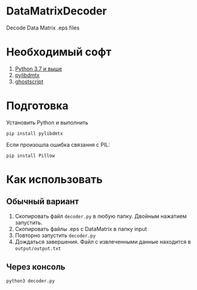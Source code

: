 # DataMatrixDecoder
 Decode Data Matrix .eps files

# Необходимый софт

1. [Python 3.7 и выше](https://www.python.org/downloads/)
2. [pylibdmtx](https://pypi.org/project/pylibdmtx/)
3. [ghostscript](https://www.ghostscript.com/download/gsdnld.html)

# Подготовка
Установить Python и выполнить

`pip install pylibdmtx`

Если произошла ошибка связання с PIL:

`pip install Pillow`

# Как использовать
## Обычный вариант
1. Скопировать файл `decoder.py` в любую папку. Двойным нажатием запустить.
2. Скопировать файлы .eps с DataMatrix в папку input
3. Повторно запустить `decoder.py`
4. Дождаться завершения. Файл с извлеченными данные находится в `output/output.txt`

## Через консоль

`python3 decoder.py`